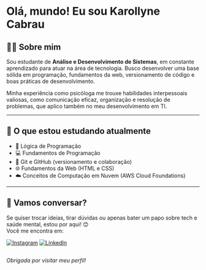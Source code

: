 # Olá, mundo! Eu sou Karollyne Cabrau

## 👩‍💻 Sobre mim

Sou estudante de **Análise e Desenvolvimento de Sistemas**, em constante aprendizado para atuar na área de tecnologia. Busco desenvolver uma base sólida em programação, fundamentos da web, versionamento de código e boas práticas de desenvolvimento.

Minha experiência como psicóloga me trouxe habilidades interpessoais valiosas, como comunicação eficaz, organização e resolução de problemas, que aplico também no meu desenvolvimento em TI.


---

## 🚀 O que estou estudando atualmente

- 🧠 Lógica de Programação
- 💻 Fundamentos de Programação
- 🔁 Git e GitHub (versionamento e colaboração)
- 🌐 Fundamentos da Web (HTML e CSS)
- ☁️ Conceitos de Computação em Nuvem (AWS Cloud Foundations)

---

## 💬 Vamos conversar?

Se quiser trocar ideias, tirar dúvidas ou apenas bater um papo sobre tech e saúde mental, estou por aqui! 😊  
Você me encontra em:

[![Instagram](https://img.shields.io/badge/-Instagram-E4405F?style=for-the-badge&logo=instagram&logoColor=white)](https://instagram.com/karollynecabrau) [![LinkedIn](https://img.shields.io/badge/-LinkedIn-0077B5?style=for-the-badge&logo=linkedin&logoColor=white)](https://www.linkedin.com/in/karollynecabrau/)

##

 *Obrigada por visitar meu perfil!*

